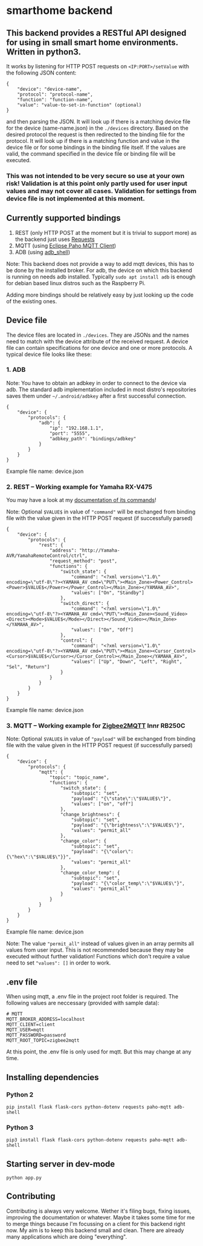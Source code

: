 # smarthome backend

## This backend provides a RESTful API designed for using in small smart home environments. Written in python3.

It works by listening for HTTP POST requests on ```<IP:PORT>/setValue``` with the following JSON content:

```
{
    "device": "device-name",
    "protocol": "protocol-name",
    "function": "function-name",
    "value": "value-to-set-in-function" (optional)
}
```

and then parsing the JSON. It will look up if there is a matching device file for the device (same-name.json) in the ```./devices``` directory. Based on the desired protocol the request is then redirected to the binding file for the protocol. It will look up if there is a matching function and value in the device file or for some bindings in the binding file itself. If the values are valid, the command specified in the device file or binding file will be executed.

### This was not intended to be very secure so use at your own risk! Validation is at this point only partly used for user input values and may not cover all cases. Validation for settings from device file is not implemented at this moment.

## Currently supported bindings

1. REST (only HTTP POST at the moment but it is trivial to support more) as the backend just uses <a href="https://requests.readthedocs.io/en/master">Requests</a>
2. MQTT (using <a href="https://www.eclipse.org/paho/clients/python/docs/">Eclipse Paho MQTT Client</a>)
3. ADB (using <a href="https://github.com/JeffLIrion/adb_shell">adb_shell</a>)

Note: This backend does not provide a way to add mqtt devices, this has to be done by the installed broker. For adb, the device on which this backend is running on needs adb installed. Typically ```sudo apt install adb``` is enough for debian based linux distros such as the Raspberry Pi.

Adding more bindings should be relatively easy by just looking up the code of the existing ones.

## Device file

The device files are located in ```./devices```. They are JSONs and the names need to match with the device attribute of the received request. A device file can contain specifications for one device and one or more protocols. A typical device file looks like these:

### 1. ADB

Note: You have to obtain an adbkey in order to connect to the device via adb. The standard adb implementation included in most distro's repositories saves them under ``~/.android/adbkey`` after a first successful connection.

```
{
    "device": {
        "protocols": {
            "adb": {
                "ip": "192.168.1.1",
                "port": "5555",
                "adbkey_path": "bindings/adbkey"
            }
        }
    }
}
```
Example file name: device.json

### 2. REST – Working example for Yamaha RX-V475

You may have a look at my <a href="https://github.com/christianfl/av-receiver-docs/">documentation of its commands</a>!

Note: Optional ```$VALUE$``` in value of ```"command"``` will be exchanged from binding file with the value given in the HTTP POST request (if successfully parsed)

```
{
    "device": {
        "protocols": {
            "rest": {
                "address": "http://Yamaha-AVR/YamahaRemoteControl/ctrl",
                "request_method": "post",
                "functions": {
                    "switch_state": {
                        "command": "<?xml version=\"1.0\" encoding=\"utf-8\"?><YAMAHA_AV cmd=\"PUT\"><Main_Zone><Power_Control><Power>$VALUE$</Power></Power_Control></Main_Zone></YAMAHA_AV>",
                        "values": ["On", "Standby"]
                    },
                    "switch_direct": {
                        "command": "<?xml version=\"1.0\" encoding=\"utf-8\"?><YAMAHA_AV cmd=\"PUT\"><Main_Zone><Sound_Video><Direct><Mode>$VALUE$</Mode></Direct></Sound_Video></Main_Zone></YAMAHA_AV>",
                        "values": ["On", "Off"]
                    },
                    "control": {
                        "command": "<?xml version=\"1.0\" encoding=\"utf-8\"?><YAMAHA_AV cmd=\"PUT\"><Main_Zone><Cursor_Control><Cursor>$VALUE$</Cursor></Cursor_Control></Main_Zone></YAMAHA_AV>",
                        "values": ["Up", "Down", "Left", "Right", "Sel", "Return"]
                    }
                }
            }
        }
    }
}
```
Example file name: device.json

### 3. MQTT – Working example for <a href="https://github.com/Koenkk/zigbee2mqtt">Zigbee2MQTT</a> Innr RB250C

Note: Optional ```$VALUE$``` in value of ```"payload"``` will be exchanged from binding file with the value given in the HTTP POST request (if successfully parsed)

```
{
    "device": {
        "protocols": {
            "mqtt": {
                "topic": "topic_name",
                "functions": {
                    "switch_state": {
                        "subtopic": "set",
                        "payload": "{\"state\":\"$VALUE$\"}",
                        "values": ["on", "off"]
                    },
                    "change_brightness": {
                        "subtopic": "set",
                        "payload": "{\"brightness\":\"$VALUE$\"}",
                        "values": "permit_all"
                    },
                    "change_color": {
                        "subtopic": "set",
                        "payload": "{\"color\":{\"hex\":\"$VALUE$\"}}",
                        "values": "permit_all"
                    },
                    "change_color_temp": {
                        "subtopic": "set",
                        "payload": "{\"color_temp\":\"$VALUE$\"}",
                        "values": "permit_all"
                    }
                }
            }
        }
    }
}
```
Example file name: device.json

Note: The value ```"permit_all"``` instead of values given in an array permits all values from user input. This is not recommended because they may be executed without further validation! Functions which don't require a value need to set ```"values": []``` in order to work.

## .env file

When using mqtt, a .env file in the project root folder is required. The following values are neccessary (provided with sample data):

```
# MQTT
MQTT_BROKER_ADDRESS=localhost
MQTT_CLIENT=client
MQTT_USER=mqtt
MQTT_PASSWORD=password
MQTT_ROOT_TOPIC=zigbee2mqtt
```

At this point, the .env file is only used for mqtt. But this may change at any time.

## Installing dependencies

### Python 2

```pip install flask flask-cors python-dotenv requests paho-mqtt adb-shell```

### Python 3

```pip3 install flask flask-cors python-dotenv requests paho-mqtt adb-shell```

## Starting server in dev-mode

```python app.py```

## Contributing

Contributing is always very welcome. Wether it's filing bugs, fixing issues, improving the documentation or whatever. Maybe it takes some time for me to merge things because I'm focussing on a client for this backend right now. My aim is to keep this backend small and clean. There are already many applications which are doing "everything".
